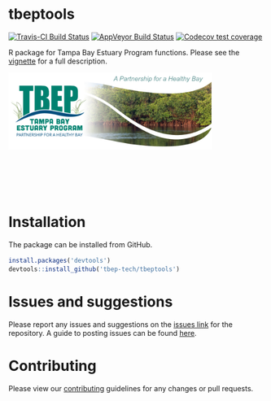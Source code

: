 
# tbeptools

[![Travis-CI Build
Status](https://travis-ci.org/tbep-tech/tbeptools.svg?branch=master)](https://travis-ci.org/tbep-tech/tbeptools)
[![AppVeyor Build
Status](https://ci.appveyor.com/api/projects/status/github/tbep-tech/tbeptools?branch=master&svg=true)](https://ci.appveyor.com/project/tbep-tech/tbeptools)
[![Codecov test
coverage](https://codecov.io/gh/tbep-tech/tbeptools/branch/master/graph/badge.svg)](https://codecov.io/gh/tbep-tech/tbeptools?branch=master)

R package for Tampa Bay Estuary Program functions. Please see the
[vignette](file:///T:/04_STAFF/MARCUS/03_GIT/tbeptools/docs/articles/intro.html)
for a full description.

<img src="man/figures/tbep_logo.png" align="left" width="400"/>
<br></br> <br></br> <br></br> <br></br> <br></br> <br></br> <br></br>

# Installation

The package can be installed from GitHub.

``` r
install.packages('devtools')
devtools::install_github('tbep-tech/tbeptools')
```

# Issues and suggestions

Please report any issues and suggestions on the [issues
link](https://github.com/tbep-tech/tbeptools/issues) for the repository.
A guide to posting issues can be found
[here](.github/ISSUE_TEMPLATE.md).

# Contributing

Please view our [contributing](.github/CONTRIBUTING.md) guidelines for
any changes or pull requests.
